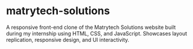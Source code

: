 # matrytech-solutions
A responsive front-end clone of the Matrytech Solutions website built during my internship using HTML, CSS, and JavaScript. Showcases layout replication, responsive design, and UI interactivity.
